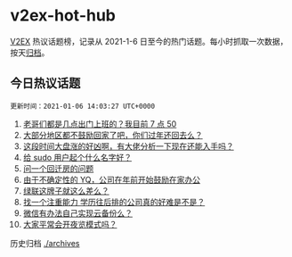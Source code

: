 # v2ex-hot-hub

[V2EX](https://www.v2ex.com/) 热议话题榜，记录从 2021-1-6 日至今的热门话题。每小时抓取一次数据，按天[归档](./archives)。

## 今日热议话题

```更新时间：2021-01-06 14:03:27 UTC+0000```

1. [老哥们都是几点出门上班的？我目前 7 点 50](https://www.v2ex.com/t/742058)
1. [大部分地区都不鼓励回家了吧，你们过年还回去么？](https://www.v2ex.com/t/742124)
1. [这段时间大盘涨的好凶啊，有大佬分析一下现在还能入手吗？](https://www.v2ex.com/t/742063)
1. [给 sudo 用户起个什么名字好？](https://www.v2ex.com/t/742093)
1. [问一个回迁房的问题](https://www.v2ex.com/t/742048)
1. [由于不确定性的 YQ，公司在年前开始鼓励在家办公](https://www.v2ex.com/t/742205)
1. [绿联这牌子就这么差么？](https://www.v2ex.com/t/742027)
1. [找一个注重能力 学历往后排的公司真的好难是不是？](https://www.v2ex.com/t/742189)
1. [微信有办法自己实现云备份么？](https://www.v2ex.com/t/742178)
1. [大家平常会开夜览模式吗？](https://www.v2ex.com/t/742056)


历史归档 [./archives](./archives)
